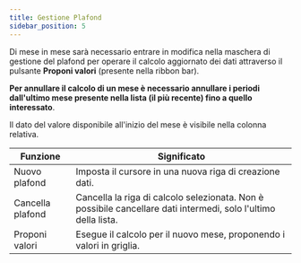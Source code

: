 ```yaml
---
title: Gestione Plafond
sidebar_position: 5
---
```


Di mese in mese sarà necessario entrare in modifica nella maschera di gestione del plafond per operare il calcolo aggiornato dei dati attraverso il pulsante **Proponi valori** (presente nella ribbon bar). 

**Per annullare il calcolo di un mese è necessario annullare i periodi dall'ultimo mese presente nella lista (il più recente) fino a quello interessato**. 

Il dato del valore disponibile all'inizio del mese è visibile nella colonna relativa.



| Funzione | Significato |
| --- | --- |
| Nuovo plafond | Imposta il cursore in una nuova riga di creazione dati. |
| Cancella plafond | Cancella la riga di calcolo selezionata. Non è possibile cancellare dati intermedi, solo l'ultimo della lista. |
| Proponi valori | Esegue il calcolo per il nuovo mese, proponendo i valori in griglia. |






